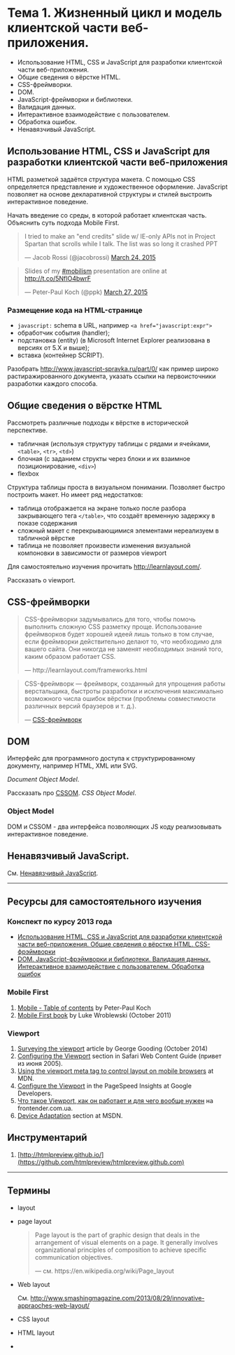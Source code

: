 # Тема 1. Жизненный цикл и модель клиентской части веб-приложения.

*   Использование HTML, CSS и JavaScript для разработки клиентской части
    веб-приложения.
*   Общие сведения о вёрстке HTML.
*   CSS-фреймворки.
*   DOM.
*   JavaScript-фреймворки и библиотеки.
*   Валидация данных.
*   Интерактивное взаимодействие с пользователем.
*   Обработка ошибок.
*   Ненавязчивый JavaScript.

## Использование HTML, CSS и JavaScript для разработки клиентской части веб-приложения

HTML разметкой задаётся структура макета. С помощью CSS определяется представление и художественное оформление. JavaScript позволяет на основе декларативной структуры и стилей выстроить интерактивное поведение.

Начать введение со среды, в которой работает клиентская часть. Объяснить суть подхода Mobile First.

<blockquote class="twitter-tweet" lang="en"><p>I tried to make an &quot;end credits&quot; slide w/ IE-only APIs not in Project Spartan that scrolls while I talk. The list was so long it crashed PPT</p>&mdash; Jacob Rossi (@jacobrossi) <a href="https://twitter.com/jacobrossi/status/580253880690208768">March 24, 2015</a></blockquote>

<blockquote class="twitter-tweet" lang="en"><p>Slides of my <a href="https://twitter.com/hashtag/mobilism?src=hash">#mobilism</a> presentation are online at <a href="http://t.co/5NfIO4bwrF">http://t.co/5NfIO4bwrF</a></p>&mdash; Peter-Paul Koch (@ppk) <a href="https://twitter.com/ppk/status/581400550417285120">March 27, 2015</a></blockquote>

### Размещение кода на HTML-странице

* `javascript:` schema в URL, например `<a href="javascript:expr">`
* обработчик события (handler);
* подстановка (entity) (в Microsoft Internet Explorer реализована в версиях от 5.X и выше);
* вставка (контейнер SCRIPT).
 
Разобрать http://www.javascript-spravka.ru/part/0/ как пример широко растиражированного документа, указать ссылки на первоисточники разработки каждого способа.

## Общие сведения о вёрстке HTML

Рассмотреть различные подходы к вёрстке в исторической перспективе.

* табличная (используя структуру таблицы с рядами и ячейками, `<table>`, `<tr>`, `<td>`)
* блочная (с заданием структы через блоки и их взаимное позиционирование, `<div>`)
* flexbox
 
Структура таблицы проста в визуальном понимании. Позволяет быстро построить макет. Но имеет ряд недостатков:

* таблица отображается на экране только после разбора закрывающего тега `</table>`, что создаёт временную задержку в показе содержания
* сложный макет с перекрывающимися элементами нереализуем в табличной вёрстке
* таблица не позволяет произвести изменения визуальной компоновки в зависимости от размеров viewport
 
Для самостоятельно изучения прочитать http://learnlayout.com/.

Рассказать о viewport.

## CSS-фреймворки

<blockquote><p>CSS-фреймворки задумывались для того, чтобы помочь выполнить сложную CSS разметку проще. Использование фреймворков будет хорошей идеей лишь только в том случае, если фреймворки действительно делают то, что необходимо для вашего сайта. Они никогда не заменят необходимых знаний того, каким образом работает CSS.</p>&mdash; http://learnlayout.com/frameworks.html</blockquote>

<blockquote><p>CSS-фреймворк — фреймворк, созданный для упрощения работы верстальщика, быстроты разработки и исключения максимально возможного числа ошибок вёрстки (проблемы совместимости различных версий браузеров и т. д.).</p>&mdash; <a href="https://ru.wikipedia.org/wiki/CSS-%D1%84%D1%80%D0%B5%D0%B9%D0%BC%D0%B2%D0%BE%D1%80%D0%BA">CSS-фреймворк</a></blockquote>

## DOM

Интерфейс для программного доступа к структурированному документу, например HTML, XML или SVG.

_Document Object Model_.

Рассказать про [CSSOM](http://dev.w3.org/csswg/cssom/). _CSS Object Model_.

### Object Model

DOM и CSSOM - два интерфейса позволяющих JS коду реализовывать интерактивное поведение.

## Ненавязчивый JavaScript.

См. [Ненавязчивый JavaScript](https://ru.wikipedia.org/wiki/%D0%9D%D0%B5%D0%BD%D0%B0%D0%B2%D1%8F%D0%B7%D1%87%D0%B8%D0%B2%D1%8B%D0%B9_JavaScript).

---

## Ресурсы для самостоятельного изучения

### Конспект по курсу 2013 года

* [Использование HTML, CSS и JavaScript для разработки клиентской части веб-приложения. Общие сведения о вёрстке HTML. CSS-фрэймворки](http://web.archive.org/web/20130613204421/http://milko.by/10-%D0%B2%D0%BE%D0%BF%D1%80%D0%BE%D1%81)
* [DOM. JavaScript-фрэймворки и библиотеки. Валидация данных. Интерактивное взаимодействие с пользователем. Обработка ошибок](http://web.archive.org/web/20130613233109/http://milko.by/11-%D0%B2%D0%BE%D0%BF%D1%80%D0%BE%D1%81)

### Mobile First

1. [Mobile - Table of contents](http://www.quirksmode.org/mobile/) by Peter-Paul Koch
2. [Mobile First book](http://www.lukew.com/resources/mobile_first.asp) by Luke Wroblewski (October 2011)

### Viewport

1. [Surveying the viewport][] article by George Gooding (October 2014)
2. [Configuring the Viewport][] section in Safari Web Content Guide (привет из июня 2005).
2. [Using the viewport meta tag to control layout on mobile browsers][] at MDN.
3. [Configure the Viewport][] in the PageSpeed Insights at Google Developers.
4. [Что такое Viewport, как он работает и для чего вообще нужен][viewport-frontender] на frontender.com.ua.
5. [Device Adaptation](https://msdn.microsoft.com/en-us/library/ie/hh869463(v=vs.85).aspx) section at MSDN.

[Surveying the viewport]: http://www.epinova.no/blog/george-gooding/dates/2014/10/surveying-the-viewport/
[Configuring the Viewport]: https://developer.apple.com/library/ios/documentation/AppleApplications/Reference/SafariWebContent/UsingtheViewport/UsingtheViewport.html
[Using the viewport meta tag to control layout on mobile browsers]: https://developer.mozilla.org/en/docs/Mozilla/Mobile/Viewport_meta_tag
[Configure the Viewport]: https://developers.google.com/speed/docs/insights/ConfigureViewport
[viewport-frontender]: http://frontender.com.ua/mobile-web/wtf-viewport/

## Инструментарий

1. [http://htmlpreview.github.io/](https://github.com/htmlpreview/htmlpreview.github.com)

---

## Термины

*   layout
*   page layout
   
    <blockquote><p>Page layout is the part of graphic design that deals in the arrangement of visual elements on a page. It generally involves organizational principles of composition to achieve specific communication objectives.</p>&mdash; см. https://en.wikipedia.org/wiki/Page_layout</blockquote>

*   Web layout
   
    См. http://www.smashingmagazine.com/2013/08/29/innovative-appraoches-web-layout/

*   CSS layout
*   HTML layout
*   

